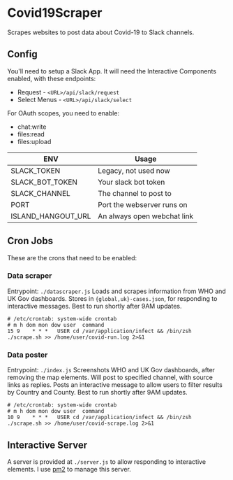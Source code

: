# Covid19Scraper
Scrapes websites to post data about Covid-19 to Slack channels.

## Config

You'll need to setup a Slack App.
It will need the Interactive Components enabled, with these endpoints:
 - Request - `<URL>/api/slack/request`
 - Select Menus - `<URL>/api/slack/select`

For OAuth scopes, you need to enable:
 - chat:write
 - files:read
 - files:upload

| ENV | Usage |
|-----|-------|
| SLACK_TOKEN | Legacy, not used now |
| SLACK_BOT_TOKEN | Your slack bot token |
| SLACK_CHANNEL | The channel to post to |
| PORT | Port the webserver runs on |
| ISLAND_HANGOUT_URL | An always open webchat link |

## Cron Jobs

These are the crons that need to be enabled:

### Data scraper

Entrypoint: `./datascraper.js`
Loads and scrapes information from WHO and UK Gov dashboards. Stores in `{global,uk}-cases.json`, for responding to interactive messages.
Best to run shortly after 9AM updates.

```
# /etc/crontab: system-wide crontab
# m h dom mon dow user	command
15 9    * * *   USER cd /var/application/infect && /bin/zsh ./scrape.sh >> /home/user/covid-run.log 2>&1
```

### Data poster

Entrypoint: `./index.js`
Screenshots WHO and UK Gov dashboards, after removing the map elements.
Will post to specified channel, with source links as replies.
Posts an interactive message to allow users to filter results by Country and County.
Best to run shortly after 9AM updates.

```
# /etc/crontab: system-wide crontab
# m h dom mon dow user	command
10 9    * * *   USER cd /var/application/infect && /bin/zsh ./scrape.sh >> /home/user/covid-scrape.log 2>&1
```

## Interactive Server

A server is provided at `./server.js` to allow responding to interactive elements.
I use [pm2](https://www.npmjs.com/package/pm2) to manage this server.
